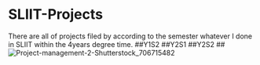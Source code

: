 # SLIIT-Projects
There are all of projects filed by according to the semester whatever I done in SLIIT within the 4years degree time.
##Y1S2
##Y2S1
##Y2S2
##![Project-management-2-Shutterstock_706715482](https://user-images.githubusercontent.com/81065679/162667478-efd28b5d-7153-467a-9e2b-ee156a13a5c2.jpg)
